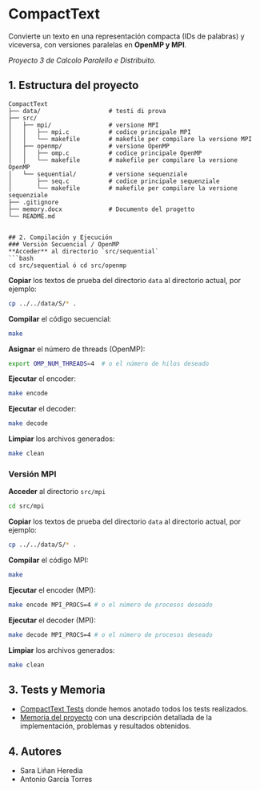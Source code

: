 # CompactText
Convierte un texto en una representación compacta (IDs de palabras) y viceversa, con versiones paralelas en **OpenMP y MPI**.

_Proyecto 3 de Calcolo Paralello e Distribuito._

## 1. Estructura del proyecto
```
CompactText
├── data/                   # testi di prova
├── src/
│   ├── mpi/                # versione MPI
│   │   ├── mpi.c           # codice principale MPI
│   │   └── makefile        # makefile per compilare la versione MPI
│   ├── openmp/             # versione OpenMP
│   │   ├── omp.c           # codice principale OpenMP
│   │   └── makefile        # makefile per compilare la versione OpenMP
│   └── sequential/         # versione sequenziale
│       ├── seq.c           # codice principale sequenziale
│       └── makefile        # makefile per compilare la versione sequenziale
├── .gitignore              
├── memory.docx             # Documento del progetto
└── README.md


## 2. Compilación y Ejecución
### Versión Secuencial / OpenMP
**Acceder** al directorio `src/sequential`
```bash
cd src/sequential ó cd src/openmp
```
**Copiar** los textos de prueba del directorio `data` al directorio actual, por ejemplo:
```bash
cp ../../data/S/* .
```
**Compilar** el código secuencial:
```bash
make
```
**Asignar** el número de threads (OpenMP):
```bash
export OMP_NUM_THREADS=4  # o el número de hilos deseado
```

**Ejecutar** el encoder:
```bash
make encode
```

**Ejecutar** el decoder:
```bash
make decode
```
**Limpiar** los archivos generados:
```bash
make clean
```

### Versión MPI
**Acceder** al directorio `src/mpi`
```bash
cd src/mpi
```
**Copiar** los textos de prueba del directorio `data` al directorio actual, por ejemplo:
```bash
cp ../../data/S/* .
```
**Compilar** el código MPI:
```bash
make
```
**Ejecutar** el encoder (MPI):
```bash
make encode MPI_PROCS=4 # o el número de procesos deseado
```
**Ejecutar** el decoder (MPI):
```bash
make decode MPI_PROCS=4 # o el número de procesos deseado
```
**Limpiar** los archivos generados:
```bash
make clean
```


## 3. Tests y Memoria
- [CompactText Tests](https://docs.google.com/spreadsheets/d/1AYNYCpEJc7D6Up8Y7-oKM3t9jygzSl_Xlc6H8CmSi3I/edit?usp=sharing) donde hemos anotado todos los tests realizados.
- [Memoria del proyecto](https://docs.google.com/document/d/1zgazvNnEc1EiDpZZGMbx4p7WmcHdK6b3cvMjiNtbz8w/edit?tab=t.0) con una descripción detallada de la implementación, problemas y resultados obtenidos.

## 4. Autores
- Sara Liñan Heredia
- Antonio García Torres
